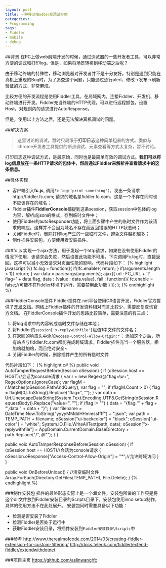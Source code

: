 ```yaml
---
layout: post
title: 一种移动端web开发调试方案
categories:
- Programming
tags:
- Fiddler
- mobile
- debug
---
```


##背景
在PC上做web前端开发的时候，通过浏览器的一些开发者工具，可以非常方便的调式和打印log。但是，如果将场景转移到移动端之后呢？

由于移动终端的特殊性，移动浏览器对开发者并不是十分友好。特别是遇到只能在真机上重现的Bug时，为了追查这个问题，只能通过逐行alert、修改->发布->刷新验证的方式，非常麻烦。

比较方便的开发流程是使用Fiddler工具，在局域网内，连接Fiddler、开发机、移动终端进行开发。Fiddler充当终端的HTTP代理，可以进行远程抓包，设置Host，对规则内的请求进行AutoResponse。

但是，使用以上方法之后，还是无法解决真机调试的问题。

##解决方案
> 这里讨论的调试，暂时只局限于**打印日志**这种简单粗暴的方式。类似与chrome开发者工具提供的断点调试、元素查看等方式太复杂，暂不讨论。

打印日志这种调试方式，是最原始，同时也是最简单有效的调试方式。**我们可以将log信息放在一条HTTP请求的包体中，然后通过Fiddler来解析并查看请求中的这条信息。**

##具体实现
* 客户端引入**fc.js**, 调用`Fc.log('print something')`，发出一条请求http://fiddler.fc.com;
  请求的域名是fiddler.fc.com，这是一个不存在同时也不应该存在的域名；
* Fiddler插件**FiddlerConsole**捕捉到这条session，获取session中包体的log内容，解析成json的格式，存到临时文件中；
* 使用Fiddler的autoResponder功能，将上面步骤中产生的临时文件作为该请求的响应。这样并不会因为域名不存在而返回错误的HTTP状态码；
* 关闭Fiddler时，删除打印log产生的一些临时文件，避免文件越积越多；
* 制作插件安装包，方便使用者安装插件。

###fc.js
实现一个ajax方法，用于发起一个http请求，如果在没有使用Fiddler的情况下使用，该请求会失败，然后设置此功能不可用，下次调用Fc.log时，直接返回。这样可以减小无效请求对页面性能的影响。代码片段如下：
{% highlight javascript %}
fc.log = function(){
    if(!fc.enable){
      return;
    }
    if(arguments.length < 1){
      return;
    }
    var data = parseargs(arguments);
    ajax({
      url : FC_URL + '?flag=' + data.flag,
      data : {value : data.value},
      fail : function(){
        fc.enable = false;//可能不在Fiddler环境下运行，需要禁用此功能
      }
    });
};
{% endhighlight %}

###FiddlerConsole插件
Fiddler插件在.net平台使用C#语言开发，Fiddler官方提供了[开发文档](http://docs.telerik.com/fiddler/extend-fiddler/extendwithdotnet)。网络上Fiddler插件的开发资料相对而言比较少，需要反复查询官方文档。
在FiddlerConsole插件开发的思路比较简单，需要注意的有三点：
1. 将log请求中的内容转成临时文件存储在本地；
2. 将Fiddler的`session['x-replywithfile']`赋值1中文件的文件名；
3. 在返回的响应头中添加`Access-Control-Allow-Origin:*`；
   添加这个之后，所有站点与fiddler.fc.com都能完成跨域请求。Fiddler插件充当一个服务器，相加啥就加啥，而且绝对安全~
4. 关闭Fiddler的时候，删除插件产生的所有临时文件

代码片段如下：
{% highlight c# %}
public void AutoTamperRequestBefore(Session oSession)
{
    if (oSession.host == HOST)//会话为console请求
    {
        var r = new Regex(@"flag=\w+", RegexOptions.IgnoreCase);
        var flagM = r.Matches(oSession.PathAndQuery);
        var flag = "";
        if (flagM.Count > 0) 
        {
            flag = flagM[0].ToString().Replace("flag=", "");
        }
        var data = Uri.UnescapeDataString(System.Text.Encoding.UTF8.GetString(oSession.RequestBody)).Replace("value=", "");
        if (flag != "")
        {
            data = "{flag:'" + flag + "',data:" + data + "}";
        }
        var filename = DateTime.Now.ToString("yyyyMMddHHmmssffff") + ".json";
        var path = TEMP_PATH + filename;
        oSession["ui-backcolor"] = "black";
        oSession["ui-color"] = "white";
        System.IO.File.WriteAllText(path, data);
        oSession["x-replywithfile"] = AppDomain.CurrentDomain.BaseDirectory + path.Replace("/", @"\");
    }
}

public void AutoTamperResponseBefore(Session oSession)
{
    if (oSession.host == HOST)//会话为console请求
    {
        oSession.oResponse["Access-Control-Allow-Origin"] = "*";//允许跨域访问
    }
}

public void OnBeforeUnload() 
{
    //清空临时文件
    Array.ForEach(Directory.GetFiles(TEMP_PATH), File.Delete);
}
{% endhighlight %}

###制作安装包
插件的最终形态实际上是一个dll文件，安装包所做的工作只是将这个dll文件放到Fiddler安装目录的Scripts目录下，安装包使用inno setup制作，具体的使用方法不在此处展开。
安装包同时需要具备以下功能：
* 检测是否安装了Fiddler
* 检测Fiddler是否处于运行中
* 获取Fiddler安装目录，将插件安装到`Fiddler安装目录\Scripts`中

###参考
http://www.therealmofcode.com/2014/03/creating-fiddler-extension-for-custom-filtering/
http://docs.telerik.com/fiddler/extend-fiddler/extendwithdotnet 

###项目主页
https://github.com/aslinwang/fc
